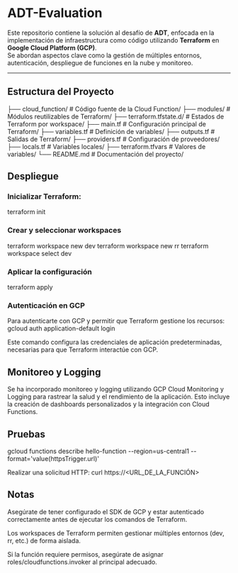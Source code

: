 # ADT-Evaluation

Este repositorio contiene la solución al desafío de **ADT**, enfocada en la implementación de infraestructura como código utilizando **Terraform** en **Google Cloud Platform (GCP)**.  
Se abordan aspectos clave como la gestión de múltiples entornos, autenticación, despliegue de funciones en la nube y monitoreo.

---

## Estructura del Proyecto

├── cloud_function/ # Código fuente de la Cloud Function/
├── modules/ # Módulos reutilizables de Terraform/
├── terraform.tfstate.d/ # Estados de Terraform por workspace/
├── main.tf # Configuración principal de Terraform/
├── variables.tf # Definición de variables/
├── outputs.tf # Salidas de Terraform/
├── providers.tf # Configuración de proveedores/
├── locals.tf # Variables locales/
├── terraform.tfvars # Valores de variables/
└── README.md # Documentación del proyecto/

## Despliegue

### Inicializar Terraform:
terraform init

### Crear y seleccionar workspaces
terraform workspace new dev
terraform workspace new rr
terraform workspace select dev

### Aplicar la configuración
terraform apply

### Autenticación en GCP
Para autenticarte con GCP y permitir que Terraform gestione los recursos:
gcloud auth application-default login

Este comando configura las credenciales de aplicación predeterminadas, necesarias para que Terraform interactúe con GCP.

## Monitoreo y Logging
Se ha incorporado monitoreo y logging utilizando GCP Cloud Monitoring y Logging para rastrear la salud y el rendimiento de la aplicación.
Esto incluye la creación de dashboards personalizados y la integración con Cloud Functions.

## Pruebas
gcloud functions describe hello-function --region=us-central1 --format='value(httpsTrigger.url)'

Realizar una solicitud HTTP:
curl https://<URL_DE_LA_FUNCIÓN>

## Notas
Asegúrate de tener configurado el SDK de GCP y estar autenticado correctamente antes de ejecutar los comandos de Terraform.

Los workspaces de Terraform permiten gestionar múltiples entornos (dev, rr, etc.) de forma aislada.

Si la función requiere permisos, asegúrate de asignar roles/cloudfunctions.invoker al principal adecuado.
